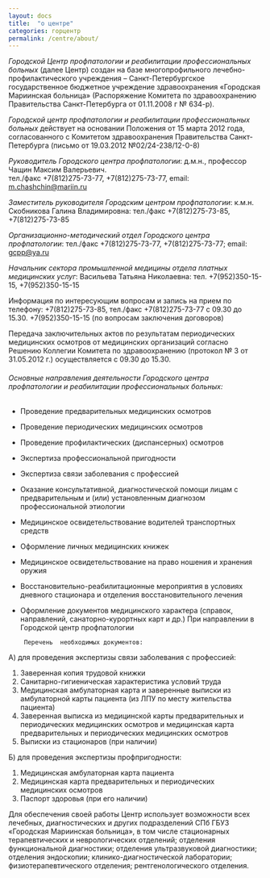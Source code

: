 ```yaml
---
layout: docs
title:  "о центре"
categories: горцентр
permalink: /centre/about/
---
```

_Городской Центр профпатологии и реабилитации профессиональных больных_ (далее Центр)
создан на базе многопрофильного лечебно-профилактического учреждения – 
Санкт-Петербургское государственное бюджетное учреждение здравоохранения «Городская Мариинская больница»
(Распоряжение Комитета по здравоохранению Правительства Санкт-Петербурга от 01.11.2008 г № 634-р).

_Городской центр профпатологии и реабилитации профессиональных больных_ действует на основании Положения от 15 марта 2012 года, согласованного с Комитетом здравоохранения Правительства Санкт-Петербурга (письмо от 19.03.2012 №02/24-238/12-0-8)



*Руководитель Городского центра профпатологии*:
д.м.н., профессор Чащин Максим Валерьевич.  
тел./факс +7(812)275-73-77, +7(812)275-73-77,
email: <m.chashchin@mariin.ru>

*Заместитель руководителя  Городским центром профпатологии*: 
к.м.н. Скобникова Галина Владимировна: 
тел./факс +7(812)275-73-85, +7(812)275-73-85

*Организационно-методический отдел Городского центра профпатологии*:
  тел./факс +7(812)275-73-77, +7(812)275-73-77;
  email: <gcpp@ya.ru>

*Начальник сектора промышленной медицины отдела платных медицинских услуг*:
 Васильева Татьяна Николаевна: 
тел. +7(952)350-15-15, +7(952)350-15-15

Информация по интересующим вопросам и запись на прием по телефону: +7(812)275-73-85, тел./факс +7(812)275-73-77 с 09.30 до 15.30. 
+7(952)350-15-15 (по вопросам заключения договоров)

Передача заключительных актов по результатам периодических медицинских осмотров от медицинских организаций согласно Решению Коллегии Комитета по здравоохранению (протокол № 3 от 31.05.2012 г.) осуществляется с 09.30 до 15.30.
###### Основные направления деятельности Городского центра профпатологии и реабилитации профессиональных больных:

* Проведение предварительных медицинских осмотров
* Проведение периодических медицинских осмотров
* Проведение профилактических (диспансерных) осмотров
* Экспертиза профессиональной пригодности
* Экспертиза связи заболевания с профессией
* Оказание консультативной, диагностической помощи лицам с предварительным и (или) установленным диагнозом профессиональной этиологии
* Медицинское освидетельствование водителей транспортных средств
* Оформление личных медицинских книжек
* Медицинское освидетельствование на право ношения и хранения оружия
* Восстановительно-реабилитационные мероприятия в условиях дневного стационара и отделения восстановительного лечения
* Оформление документов медицинского характера (справок, направлений, санаторно-курортных карт и др.) При направлении в Городской центр профпатологии 

       Перечень  необходимых документов: 
       
А) для проведения экспертизы связи заболевания с профессией:

1. Заверенная копия трудовой книжки
2. Санитарно-гигиеническая характеристика условий труда
3. Медицинская амбулаторная карта и заверенные выписки из амбулаторной карты пациента (из ЛПУ по месту жительства пациента)
4. Заверенная выписка из медицинской карты предварительных и периодических медицинских осмотров и медицинская карта предварительных и периодических медицинских осмотров
5. Выписки из стационаров (при наличии)
    
Б) для проведения экспертизы профпригодности:

1. Медицинская амбулаторная карта пациента
2. Медицинская карта предварительных и периодических медицинских осмотров
3. Паспорт здоровья (при его наличии)

Для обеспечения своей работы Центр использует возможности всех лечебных, диагностических и других подразделений СПб ГБУЗ «Городская Мариинская больница», в том числе стационарных терапевтических и неврологических отделений; отделения функциональной диагностики; отделения ультразвуковой диагностики; отделения эндоскопии; клинико-диагностической лаборатории; физиотерапевтического отделения; рентгенологического отделения.
